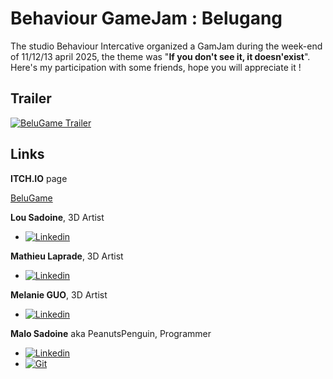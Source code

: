 # Behaviour GameJam : Belugang

The studio Behaviour Intercative organized a GamJam during the week-end of 11/12/13 april 2025, the theme was "**If you don't see it, it doesn'exist**".
Here's my participation with some friends, hope you will appreciate it !

## Trailer

[![BeluGame Trailer](https://youtu.be/Nz1SAFwD9zk/0.jpg)](https://youtu.be/Nz1SAFwD9zk)

## Links
**ITCH.IO** page

[BeluGame](https://el-penguin.itch.io/belugame)

**Lou Sadoine**, 3D Artist

- [![Linkedin][LinkedIn]][LinkedIn-urlLou]

**Mathieu Laprade**, 3D Artist

- [![Linkedin][LinkedIn]][LinkedIn-urlMathieu]

**Melanie GUO**, 3D Artist

- [![Linkedin][LinkedIn]][LinkedIn-urlMelanie]

**Malo Sadoine** aka PeanutsPenguin, Programmer

- [![Linkedin][LinkedIn]][LinkedIn-url]
- [![Git][GitHub]][GitHub-url]




<!-- MARKDOWN LINKS & IMAGES -->
[LinkedIn]: https://img.shields.io/badge/linkedin-34a8eb?style=for-the-badge&logo=linkedin
[LinkedIn-url]:  https://linkedin.com/in/malo-sadoine-098b7a254/
[LinkedIn-urlLou]:  https://www.linkedin.com/in/lou01/
[LinkedIn-urlMathieu]: https://www.linkedin.com/in/mathieu-laprade-20852a264/
[LinkedIn-urlMelanie]: https://www.linkedin.com/in/melanie-guo-37813a234/
[GitHub]: https://img.shields.io/badge/github-18191a?style=for-the-badge&logo=github
[GitHub-url]: https://github.com/PeanutsPenguin
